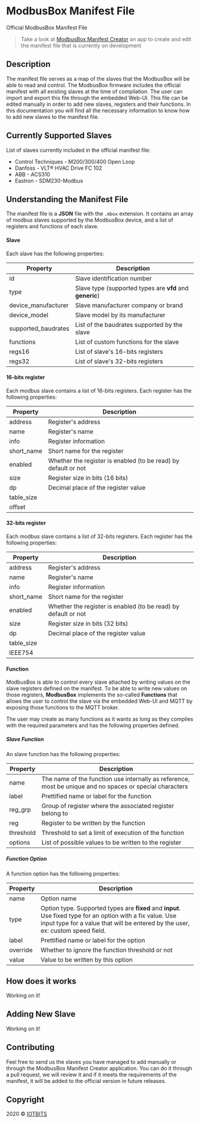 # ModbusBox Manifest File
Official ModbusBox Manifest File

> Take a look at [ModbusBox Manifest Creator](https://github.com/iotbits-us/mbox-manifest-creator) an app to create and edit the manifest file that is currently on development



## Description

The manifest file serves as a map of the slaves that the ModbusBox will be able to read and control. The ModbusBox firmware includes the official manifest with all existing slaves at the time of compilation. The user can import and export this file through the embedded Web-UI. This file can be edited manually in order to add new slaves, registers and their functions. In this documentation you will find all the necessary information to know how to add new slaves to the manifest file.

## Currently Supported Slaves

List of slaves currently included in the official manifest file:

* Control Techniques - M200/300/400 Open Loop
* Danfoss - VLT® HVAC Drive FC 102
* ABB - ACS310
* Eastron - SDM230-Modbus

## Understanding the Manifest File

The manifest file is a **JSON** file with the `.mbox` extension. It contains an array of modbus slaves supported by the ModbusBox device, and a list of registers and functions of each slave. 

#### Slave

Each slave has the following properties:

| Property            | Description                                              |
| ------------------- | -------------------------------------------------------- |
| id                  | Slave identification number                              |
| type                | Slave type (supported types are **vfd** and **generic**) |
| device_manufacturer | Slave manufacturer company or brand                      |
| device_model        | Slave model by its manufacturer                          |
| supported_baudrates | List of the baudrates supported by the slave             |
| functions           | List of custom functions for the slave                   |
| regs16              | List of slave's 16-bits registers                        |
| regs32              | List of slave's 32-bits registers                        |

#### 16-bits register

Each modbus slave contains a list of 16-bits registers. Each register has the following properties:

| Property   | Description                                                  |
| ---------- | ------------------------------------------------------------ |
| address    | Register's address                                           |
| name       | Register's name                                              |
| info       | Register information                                         |
| short_name | Short name for the register                                  |
| enabled    | Whether the register is enabled (to be read) by default or not |
| size       | Register size in bits (16 bits)                              |
| dp         | Decimal place of the register value                          |
| table_size |                                                              |
| offset     |                                                              |

#### 32-bits register

Each modbus slave contains a list of 32-bits registers. Each register has the following properties:

| Property   | Description                                                  |
| ---------- | ------------------------------------------------------------ |
| address    | Register's address                                           |
| name       | Register's name                                              |
| info       | Register information                                         |
| short_name | Short name for the register                                  |
| enabled    | Whether the register is enabled (to be read) by default or not |
| size       | Register size in bits (32 bits)                              |
| dp         | Decimal place of the register value                          |
| table_size |                                                              |
| IEEE754    |                                                              |

#### Function

ModbusBox is able to control every slave attached by writing values on the slave registers defined on the manifest. To be able to write new values on those registers, **ModbusBox** implements the so-called **Functions** that allows the user to control the slave via the embedded Web-UI and MQTT by exposing those functions to the MQTT broker.

The user may create as many functions as it wants as long as they complies with the required parameters and has the following properties defined.

##### Slave Function

An slave function has the following properties:

| Property  | Description                                                  |
| --------- | ------------------------------------------------------------ |
| name      | The name of the function use internally as reference, most be unique and no spaces or special characters |
| label     | Prettified name or label for the function                    |
| reg_grp   | Group of register where the associated register belong to    |
| reg       | Register to be written by the function                       |
| threshold | Threshold to set a limit of execution of the function        |
| options   | List of possible values to be written to the register        |

##### Function Option

A function option has the following properties:

| Property | Description                                                  |
| -------- | ------------------------------------------------------------ |
| name     | Option name                                                  |
| type     | Option type. Supported types are **fixed** and **input**. Use fixed type for an option with a fix value. Use input type for a value that will be entered by the user, ex: custom speed field. |
| label    | Prettified name or label for the option                      |
| override | Whether to ignore the function threshold or not              |
| value    | Value to be written by this option                           |

 

## How does it works

Working on it!



## Adding New Slave

Working on it!



## Contributing

Feel free to send us the slaves you have managed to add manually or through the ModbusBox Manifest Creator application. You can do it through a pull request, we will review it and if it meets the requirements of the manifest, it will be added to the official version in future releases.



## Copyright

2020 © [IOTBITS](https://iotbits.net/)